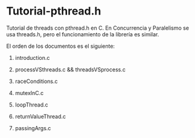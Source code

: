 # Tutorial-pthread.h
Tutorial de threads con pthread.h en C.
En Concurrencia y Paralelismo se usa threads.h, pero el funcionamiento de la librería es similar.

El orden de los documentos es el siguiente:

1. introduction.c

2. processVSthreads.c && threadsVSprocess.c

3. raceConditions.c

4. mutexInC.c

5. loopThread.c

6. returnValueThread.c

7. passingArgs.c
